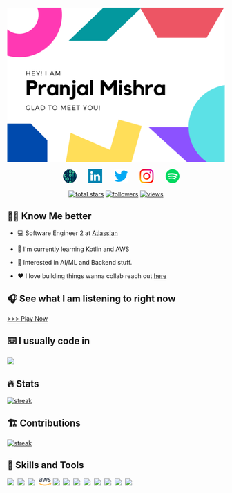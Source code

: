 <img src="assets/header.png"><br>

<!-- Social icons section -->
<p align="center">
  &#8287;&#8287;&#8287;&#8287;&#8287;
  <a href="https://codestats.net/users/fastboot"><img width="32px" alt="codestats" title="codestats" src="assets/codestats.png"/></a>
  &#8287;&#8287;&#8287;&#8287;&#8287;
  <a href="https://www.linkedin.com/in/fastboot/" alt="linkedin"><img width="32px" src="assets/linkedin.png"/></a>
  &#8287;&#8287;&#8287;&#8287;&#8287;
  <a href="https://twitter.com/shanecastlino"><img width="32px" alt="twitter" title="twitter" src="assets/twitter.png"></a>
  &#8287;&#8287;&#8287;&#8287;&#8287;
  <a href="https://www.instagram.com/shanecastlino/"><img width="32px" alt="instagram" title="instagram" src="assets/instagram.png"/></a>
  &#8287;&#8287;&#8287;&#8287;&#8287;
  <a href="https://open.spotify.com/user/pranjal_mishra?si=2b1cb0f5d14e4795"><img width="32px" alt="spotify" title="spotify" src="assets/spotify.png"/></a>
</p>


<p align="center">
  <a href="https://github.com/fastboot?tab=repositories">
    <img alt="total stars" title="Total stars on GitHub" src="https://custom-icon-badges.herokuapp.com/badge/dynamic/json?logo=star&color=%23E05D44&labelColor=CE4630&label=Stars&style=for-the-badge&query=%24.stars&url=https://api.github-star-counter.workers.dev/user/fastboot"/></a>
  <a href="https://github.com/fastboot">
    <img alt="followers" title="Follow me on Github" src="https://custom-icon-badges.herokuapp.com/github/followers/fastboot?color=236ad3&labelColor=1155ba&style=for-the-badge&logo=person-add&label=Follow&logoColor=white"/></a>
  <a href="https://github.com/fastboot">
    <img alt="views" title="GitHub profile views" src="https://vbr.wocr.tk/badge?page_id=fastboot.fastboot&color=7b007e&lcolor=630366&style=for-the-badge&logo=Aiqfome"/></a>
</p>

## 👨‍💻 Know Me better

- 💻 Software Engineer 2 at [Atlassian](https://www.atlassian.com)

- 🌱 I'm currently learning Kotlin and AWS

- 🧐 Interested in AI/ML and Backend stuff.

- ❤️ I love building things wanna collab reach out [here](https://www.linkedin.com/in/fastboot/)

## 🎧 See what I am listening to right now 
 [>>> Play Now](https://pranjalmishra.com/spotify) 


## ⌨️ I usually code in
<img src="https://github-readme-stats.vercel.app/api/top-langs/?username=raklaptudirm&layout=compact&bg_color=0d1117&text_color=FFF&hide_border=true" height="190">

## 🔥 Stats

<a href="https://github.com/anuraghazra/github-readme-stats">
  <img alt="streak" title="streak" src="https://github-readme-stats.vercel.app/api?username=fastboot&show_icons=true&theme=radical&hide_border=true&count_private=true" height="160"/>
</a>

## 🏗️ Contributions   

<a href="https://git.io/streak-stats">
  <img alt="streak" title="streak" src="https://github-readme-streak-stats.herokuapp.com?user=fastboot&theme=radical&hide_border=true&count_private=true" height="160"/>
</a>


## 🔧 Skills and Tools

<span><img src="https://cdn.jsdelivr.net/gh/devicons/devicon@latest/icons/react/react-original.svg" width="30px"></span>&nbsp;
<span><img src="https://cdn.jsdelivr.net/gh/devicons/devicon@latest/icons/nodejs/nodejs-plain.svg" width="30px"></span>&nbsp;
<span><img src="https://cdn.jsdelivr.net/gh/devicons/devicon@latest/icons/typescript/typescript-original.svg" width="30px"></span>&nbsp;
<span><img src="assets/aws.png" width="30px"></span>
<span><img src="https://cdn.jsdelivr.net/gh/devicons/devicon@latest/icons/javascript/javascript-original.svg" width="30px"></span>&nbsp;
<span><img src="https://cdn.jsdelivr.net/gh/devicons/devicon@latest/icons/git/git-original.svg" width="30px"></span>&nbsp;
<span><img src="https://cdn.jsdelivr.net/gh/devicons/devicon@latest/icons/cplusplus/cplusplus-plain.svg" width="30px"></span>&nbsp;
<span><img src="https://cdn.jsdelivr.net/gh/devicons/devicon@latest/icons/express/express-original.svg" width="30px"></span>&nbsp;
<span><img src="https://cdn.jsdelivr.net/gh/devicons/devicon@latest/icons/html5/html5-plain.svg" width="30px"></span>&nbsp;
<span><img src="https://cdn.jsdelivr.net/gh/devicons/devicon@latest/icons/css3/css3-plain.svg" width="30px"></span>&nbsp;
<span><img src="https://cdn.jsdelivr.net/gh/devicons/devicon@latest/icons/redux/redux-original.svg" width="30px"></span>&nbsp;
<span><img src="https://cdn.jsdelivr.net/gh/devicons/devicon@latest/icons/jira/jira-original.svg" width="30px"></span>&nbsp;

